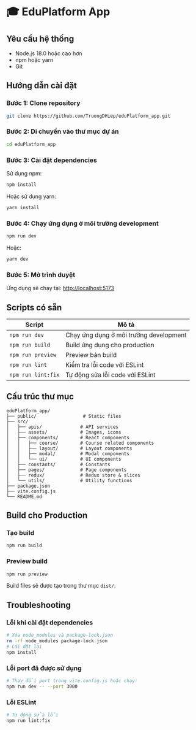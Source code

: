 # 🎓 EduPlatform App


## Yêu cầu hệ thống

- Node.js 18.0 hoặc cao hơn
- npm hoặc yarn
- Git

## Hướng dẫn cài đặt

### Bước 1: Clone repository

```bash
git clone https://github.com/TruongDHiep/eduPlatform_app.git
```

### Bước 2: Di chuyển vào thư mục dự án

```bash
cd eduPlatform_app
```

### Bước 3: Cài đặt dependencies

Sử dụng npm:
```bash
npm install
```

Hoặc sử dụng yarn:
```bash
yarn install
```

### Bước 4: Chạy ứng dụng ở môi trường development

```bash
npm run dev
```

Hoặc:
```bash
yarn dev
```

### Bước 5: Mở trình duyệt

Ứng dụng sẽ chạy tại: [http://localhost:5173](http://localhost:5173)

## Scripts có sẵn

| Script | Mô tả |
|--------|-------|
| `npm run dev` | Chạy ứng dụng ở môi trường development |
| `npm run build` | Build ứng dụng cho production |
| `npm run preview` | Preview bản build |
| `npm run lint` | Kiểm tra lỗi code với ESLint |
| `npm run lint:fix` | Tự động sửa lỗi code với ESLint |

## Cấu trúc thư mục

```
eduPlatform_app/
├── public/                 # Static files
├── src/
│   ├── apis/              # API services
│   ├── assets/            # Images, icons
│   ├── components/        # React components
│   │   ├── course/        # Course related components
│   │   ├── layout/        # Layout components
│   │   ├── modal/         # Modal components
│   │   └── ui/            # UI components
│   ├── constants/         # Constants
│   ├── pages/             # Page components
│   ├── redux/             # Redux store & slices
│   └── utils/             # Utility functions
├── package.json
├── vite.config.js
└── README.md
```

## Build cho Production

### Tạo build

```bash
npm run build
```

### Preview build

```bash
npm run preview
```

Build files sẽ được tạo trong thư mục `dist/`.


## Troubleshooting

### Lỗi khi cài đặt dependencies
```bash
# Xóa node_modules và package-lock.json
rm -rf node_modules package-lock.json
# Cài đặt lại
npm install
```

### Lỗi port đã được sử dụng
```bash
# Thay đổi port trong vite.config.js hoặc chạy:
npm run dev -- --port 3000
```

### Lỗi ESLint
```bash
# Tự động sửa lỗi
npm run lint:fix
```

